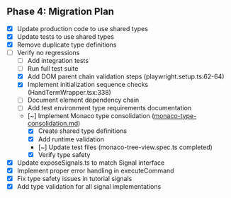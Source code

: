 ## Phase 4: Migration Plan
- [x] Update production code to use shared types
- [x] Update tests to use shared types
- [x] Remove duplicate type definitions
- [ ] Verify no regressions
  - [ ] Add integration tests
  - [ ] Run full test suite
  - [x] Add DOM parent chain validation steps (playwright.setup.ts:62-64)
  - [x] Implement initialization sequence checks (HandTermWrapper.tsx:338)
  - [ ] Document element dependency chain
  - [ ] Add test environment type requirements documentation
  - [~] Implement Monaco type consolidation ([monaco-type-consolidation.md](./monaco-type-consolidation.md))
    - [x] Create shared type definitions
    - [x] Add runtime validation
    - [~] Update test files (monaco-tree-view.spec.ts completed)
    - [x] Verify type safety
- [x] Update exposeSignals.ts to match Signal interface
- [x] Implement proper error handling in executeCommand
- [x] Fix type safety issues in tutorial signals
- [x] Add type validation for all signal implementations
